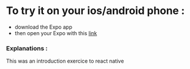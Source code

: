# To try it on your ios/android phone :

- download the Expo app
- then open your Expo with this [link](https://expo.io/@lkf/imdb)

### Explanations :

<p> This was an introduction exercice to react native </p>
